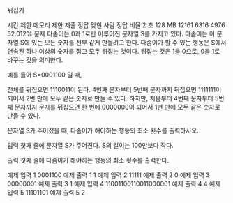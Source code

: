 뒤집기
 
시간 제한	메모리 제한	제출	정답	맞힌 사람	정답 비율
2 초	128 MB	12161	6316	4976	52.012%
문제
다솜이는 0과 1로만 이루어진 문자열 S를 가지고 있다. 다솜이는 이 문자열 S에 있는 모든 숫자를 전부 같게 만들려고 한다. 다솜이가 할 수 있는 행동은 S에서 연속된 하나 이상의 숫자를 잡고 모두 뒤집는 것이다. 뒤집는 것은 1을 0으로, 0을 1로 바꾸는 것을 의미한다.

예를 들어 S=0001100 일 때,

전체를 뒤집으면 1110011이 된다.
4번째 문자부터 5번째 문자까지 뒤집으면 1111111이 되어서 2번 만에 모두 같은 숫자로 만들 수 있다.
하지만, 처음부터 4번째 문자부터 5번째 문자까지 문자를 뒤집으면 한 번에 0000000이 되어서 1번 만에 모두 같은 숫자로 만들 수 있다.

문자열 S가 주어졌을 때, 다솜이가 해야하는 행동의 최소 횟수를 출력하시오.

입력
첫째 줄에 문자열 S가 주어진다. S의 길이는 100만보다 작다.

출력
첫째 줄에 다솜이가 해야하는 행동의 최소 횟수를 출력한다.

예제 입력 1 
0001100
예제 출력 1 
1
예제 입력 2 
11111
예제 출력 2 
0
예제 입력 3 
00000001
예제 출력 3 
1
예제 입력 4 
11001100110011000001
예제 출력 4 
4
예제 입력 5 
11101101
예제 출력 5 
2
